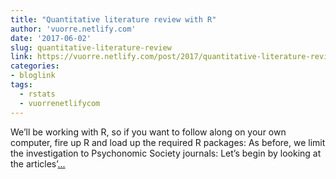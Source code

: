 ```yaml
---
title: "Quantitative literature review with R"
author: 'vuorre.netlify.com'
date: '2017-06-02'
slug: quantitative-literature-review
link: https://vuorre.netlify.com/post/2017/quantitative-literature-review-with-r-part-ii/
categories:
- bloglink
tags:
  - rstats
  - vuorrenetlifycom
---
```


We’ll be working with R, so if you want to follow along on your own computer, fire up R and load up the required R packages: As before, we limit the investigation to Psychonomic Society journals: Let’s begin by looking at the articles’[... <i class="fas fa-external-link-alt"></i>](https://vuorre.netlify.com/post/2017/quantitative-literature-review-with-r-part-ii/)

